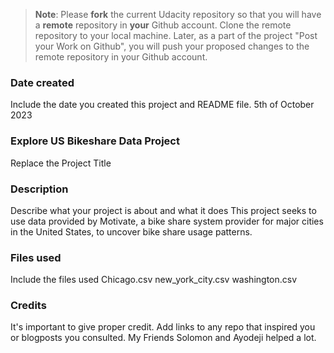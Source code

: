 >**Note**: Please **fork** the current Udacity repository so that you will have a **remote** repository in **your** Github account. Clone the remote repository to your local machine. Later, as a part of the project "Post your Work on Github", you will push your proposed changes to the remote repository in your Github account.

### Date created
Include the date you created this project and README file.
5th of October 2023 

### Explore US Bikeshare Data Project
Replace the Project Title


### Description
Describe what your project is about and what it does
This project seeks to use data provided by Motivate, a bike share system provider for major cities in the United States, to uncover bike share usage patterns.

### Files used
Include the files used
Chicago.csv
new_york_city.csv
washington.csv

### Credits
It's important to give proper credit. Add links to any repo that inspired you or blogposts you consulted.
My Friends Solomon and Ayodeji helped a lot.


